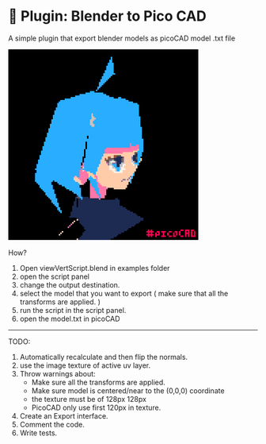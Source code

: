 # 🔌 Plugin: Blender to Pico CAD

A simple plugin that export blender models as picoCAD model .txt file

![blender2picoCAD](imgs4readme/model_from_blender_9.gif)


How?

1. Open viewVertScript.blend in examples folder
2. open the script panel
3. change the output destination.
4. select the model that you want to export ( make sure that all the transforms are applied. )
5. run the script in the script panel.
6. open the model.txt in picoCAD


<hr/>

TODO:

1. Automatically recalculate and then flip the normals.
2. use the image texture of active uv layer.
3. Throw warnings about:
    * Make sure all the transforms are applied.
    * Make sure model is centered/near to the (0,0,0) coordinate
    * the texture must be of 128px 128px
    * PicoCAD only use first 120px in texture.
4. Create an Export interface.
5. Comment the code.
6. Write tests.
